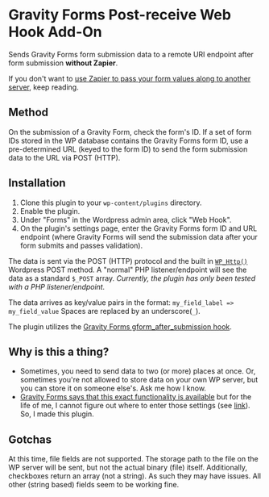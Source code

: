 Gravity Forms Post-receive Web Hook Add-On
==========================================

Sends Gravity Forms form submission data to a remote URI endpoint after form submission **without Zapier**.

If you don't want to [use Zapier to pass your form values along to another server](https://zapier.com/zapbook/gravity-forms/webhook/), keep reading.

## Method

On the submission of a Gravity Form, check the form's ID. If a set of form IDs stored in the WP database contains the Gravity Forms form ID, use a pre-determined URL (keyed to the form ID) to send the form submission data to the URL via POST (HTTP). 

## Installation 

1. Clone this plugin to your `wp-content/plugins` directory. 
1. Enable the plugin. 
1. Under "Forms" in the Wordpress admin area, click "Web Hook".
1. On the plugin's settings page, enter the Gravity Forms form ID and URL endpoint (where Gravity Forms will send the submission data after your form submits and passes validation).

The data is sent via the POST (HTTP) protocol and the built in [`WP_Http()`](https://developer.wordpress.org/reference/classes/wp_http/) Wordpress POST method. A "normal" PHP listener/endpoint will see the data as a standard `$_POST` array. _Currently, the plugin has only been tested with a PHP listener/endpoint._

The data arrives as key/value pairs in the format: `my_field_label => my_field_value` Spaces are replaced by an underscore(`_`).

The plugin utilizes the [Gravity Forms gform_after_submission hook](https://www.gravityhelp.com/documentation/article/gform_after_submission/). 

## Why is this a thing?

* Sometimes, you need to send data to two (or more) places at once. Or, sometimes you're not allowed to store data on your own WP server, but you can store it on someone else's. Ask me how I know.
* [Gravity Forms says that this exact functionality is available](http://docs.gravityflow.io/article/114-the-outgoing-webhook-step) but for the life of me, I cannot figure out where to enter those settings (see [link](http://docs.gravityflow.io/article/114-the-outgoing-webhook-step)). So, I made this plugin. 

## Gotchas 

At this time, file fields are not supported. The storage path to the file on the WP server will be sent, but not the actual binary (file) itself. Additionally, checkboxes return an array (not a string). As such they may have issues. All other (string based) fields seem to be working fine.
